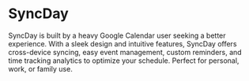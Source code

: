# SyncDay
SyncDay is built by a heavy Google Calendar user seeking a better experience. With a sleek design and intuitive features, SyncDay offers cross-device syncing, easy event management, custom reminders, and time tracking analytics to optimize your schedule. Perfect for personal, work, or family use.

